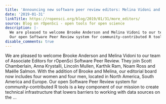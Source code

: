 ```yaml
---
title: 'Announcing new software peer review editors: Melina Vidoni and Brooke Anderson'
date: '2019-01-31'
linkTitle: https://ropensci.org/blog/2019/01/31/more_editors/
source: Blog on rOpenSci - open tools for open science
description: |-
  We are pleased to welcome Brooke Anderson and Melina Vidoni to our team of Associate Editors for rOpenSci Software Peer Review. They join Scott Chamberlain, Anna Krystalli, Lincoln Mullen, Karthik Ram, Noam Ross and Maëlle Salmon. With the addition of Brooke and Melina, our editorial board now includes four women and four men, located in North America, South America and Europe.
  Our open Software Peer Review system for community-contributed R tools is a key component of our mission to create technical infrastructure that lowers barriers to working with data sources on the ...
disable_comments: true
---
```

We are pleased to welcome Brooke Anderson and Melina Vidoni to our team of Associate Editors for rOpenSci Software Peer Review. They join Scott Chamberlain, Anna Krystalli, Lincoln Mullen, Karthik Ram, Noam Ross and Maëlle Salmon. With the addition of Brooke and Melina, our editorial board now includes four women and four men, located in North America, South America and Europe.
Our open Software Peer Review system for community-contributed R tools is a key component of our mission to create technical infrastructure that lowers barriers to working with data sources on the ...